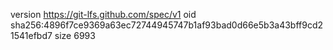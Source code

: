 version https://git-lfs.github.com/spec/v1
oid sha256:4896f7ce9369a63ec72744945747b1af93bad0d66e5b3a43bff9cd21541efbd7
size 6993
